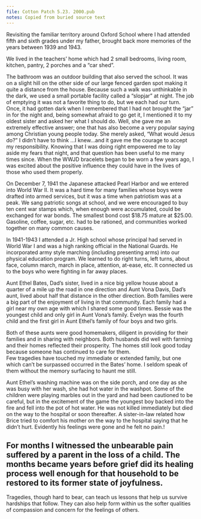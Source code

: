 ```yaml
---
file: Cotton Patch 5.23. 2000.pub
notes: Copied from buried source text
---
```

Revisiting the familiar territory around Oxford School where I had attended fifth and sixth grades under my father, brought back more memories of the years between 1939 and 1943. 

We lived in the teachers’ home which had 2 small bedrooms, living room, kitchen, pantry, 2 porches and a “car shed”. 

The bathroom was an outdoor building that also served the school. It was on a slight hill on the other side of our large fenced garden spot making it quite a distance from the house. Because such a walk was unthinkable in the dark, we used a small portable facility called a “slopjar” at night. The job of emptying it was not a favorite thing to do, but we each had our turn. Once, it had gotten dark when I remembered that I had not brought the “jar” in for the night and, being somewhat afraid to go get it, I mentioned it to my oldest sister and asked her what I should do. Well, she gave me an extremely effective answer; one that has also become a very popular saying among Christian young people today. She merely asked, “What would Jesus do?”  I didn’t have to think ...I knew...and it gave me the courage to accept my responsibility. Knowing that I was doing right empowered me to lay aside my fears that night, and that question has been useful to me many times since. When the WWJD bracelets began to be worn a few years ago, I was excited about the positive influence they could have in the lives of those who used them properly.

On December 7, 1941 the Japanese attacked Pearl Harbor and we entered into World War II. It was a hard time for many families whose boys were drafted into armed services, but it was a time when patriotism was at a peak. We sang  patriotic songs at school, and we were encouraged to buy ten cent war stamps which,  when enough were accumulated, could be exchanged for war bonds. The smallest bond cost $18.75 mature at $25.00. Gasoline, coffee, sugar, etc. had to be rationed, and communities worked together on many common causes. 

In 1941-1943 I attended  a Jr. High school whose  principal had served  in World War I and was a high ranking official in the National Guards. He incorporated army style marching (including presenting arms)  into our physical education program. We learned to do right turns, left turns, about face, column march, march in place, attention, at-ease, etc. It connected us to the boys who were fighting in far away places.   

Aunt Ethel Bates, Dad’s sister, lived in a nice big yellow house about a quarter of a mile up the road in one direction and Aunt Vona Davis, Dad’s aunt, lived about half that distance in the other direction. Both families were a big part of the enjoyment of living in that community. Each family had a girl near my own age with which I shared some good times. Bessie was the youngest child and only girl in Aunt Vona’s family.  Evelyn was the fourth child and the first girl in Aunt Ethel’s family of four boys and two girls. 

Both of these aunts were good homemakers,  diligent in providing  for their families and in sharing with neighbors. Both husbands did well with farming and their homes reflected their prosperity. The homes still look good today because someone has continued to care for them.  
Few tragedies have touched my immediate or extended family, but one which can’t be surpassed occurred in the Bates’ home. I  seldom speak of them without the memory surfacing to haunt me still. 

Aunt Ethel’s washing machine was on the side porch, and one day as  she was busy with her wash,  she had hot water in the washpot. Some of the children were playing marbles out in the yard and had been cautioned to be careful, but in the excitement of the game the youngest boy backed into the fire and fell into the pot of hot water. He was not killed immediately but died on the way to the hospital or soon thereafter. A sister-in-law related how Brice tried to comfort his mother on the way to the hospital  saying that he didn’t hurt. Evidently his feelings were gone and he felt no pain.! 

## For months I witnessed the unbearable pain suffered by a parent in the loss of a child. The months became years before grief did its healing process well enough  for that household to be restored to its former state of joyfulness.

Tragedies, though hard to bear, can teach us lessons that help us survive hardships that follow. They can also help form within us the softer qualities of compassion and concern for the feelings of others.
